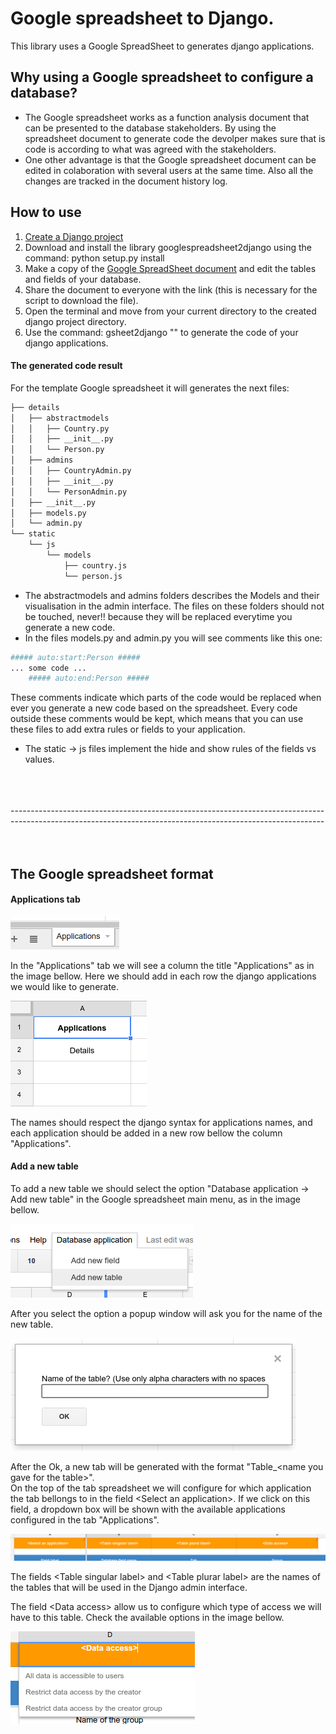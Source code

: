 # Google spreadsheet to Django.

This library uses a Google SpreadSheet to generates django applications.

## Why using a Google spreadsheet to configure a database?

- The Google spreadsheet works as a function analysis document that can be presented to the database stakeholders. By using the spreadsheet document to generate code the devolper makes sure that is code is according to what was agreed with the stakeholders.
- One other advantage is that the Google spreadsheet document can be edited in colaboration with several users at the same time. Also all the changes are tracked in the document history log.

## How to use

1. [Create a Django project](https://docs.djangoproject.com/en/1.8/intro/tutorial01/)
2. Download and install the library googlespreadsheet2django using the command: python setup.py install
3. Make a copy of the [Google SpreadSheet document](https://docs.google.com/spreadsheets/d/1HWhdkKIHUK-tOEJWEp6gVh3evyV1YipgqV7QeTsUtYI/edit?usp=sharing) and edit the tables and fields of your database.
4. Share the document to everyone with the link (this is necessary for the script to download the file).
5. Open the terminal and move from your current directory to the created django project directory.
6. Use the command: gsheet2django "<id of the Google spreasheet document>" to generate the code of your django applications.

#### The generated code result

For the template Google spreadsheet it will generates the next files:

```sh
├── details  
│   ├── abstractmodels  
│   │   ├── Country.py  
│   │   ├── __init__.py  
│   │   └── Person.py  
│   ├── admins  
│   │   ├── CountryAdmin.py  
│   │   ├── __init__.py  
│   │   └── PersonAdmin.py  
│   ├── __init__.py  
│   ├── models.py  
│   └── admin.py  
└── static  
    └── js  
        └── models  
            ├── country.js  
            └── person.js  
```

- The abstractmodels and admins folders describes the Models and their visualisation in the admin interface. The files on these folders should not be touched, never!! because they will be replaced everytime you generate a new code.
- In the files models.py and admin.py you will see comments like this one:
```python
##### auto:start:Person #####
... some code ...
	##### auto:end:Person #####
```
These comments indicate which parts of the code would be replaced when ever you generate a new code based on the spreadsheet. Every code outside these comments would be kept, which means that you can use these files to add extra rules or fields to your application.
- The static -> js files implement the hide and show rules of the fields vs values.

<br>
<br>
<br>
------------------------------------------------------------------------------
------------------------------------------------------------------------------
<br>
<br>
<br>

## The Google spreadsheet format

#### Applications tab

![Applications tab](docs/imgs/applications_tab.png?raw=true "Screen")

In the "Applications" tab we will see a column the title "Applications" as in the image bellow. Here we should add in each row the django applications we would like to generate. 

![Applications tab](docs/imgs/applications_list.png?raw=true "Screen")

The names should respect the django syntax for applications names, and each application should be added in a new row bellow the column "Applications".

#### Add a new table

To add a new table we should select the option "Database application -> Add new table" in the Google spreadsheet main menu, as in the image bellow.

![New table](docs/imgs/new_table.png?raw=true "Screen")

After you select the option a popup window will ask you for the name of the new table.

![Table name popup](docs/imgs/tablename_popup.png?raw=true "Screen")

After the Ok, a new tab will be generated with the format "Table_\<name you gave for the table\>".  
On the top of the tab spreadsheet we will configure for which application the tab bellongs to in the field \<Select an application\>. If we click on this field, a dropdown box will be shown with the available applications configured in the tab "Applications".

![Table header](docs/imgs/table_header.png?raw=true "Screen")

The fields \<Table singular label\> and \<Table plurar label\> are the names of the tables that will be used in the Django admin interface.

The field \<Data access\> allow us to configure which type of access we will have to this table. Check the available options in the image bellow.

![Table data access](docs/imgs/table_data_access.png?raw=true "Screen")